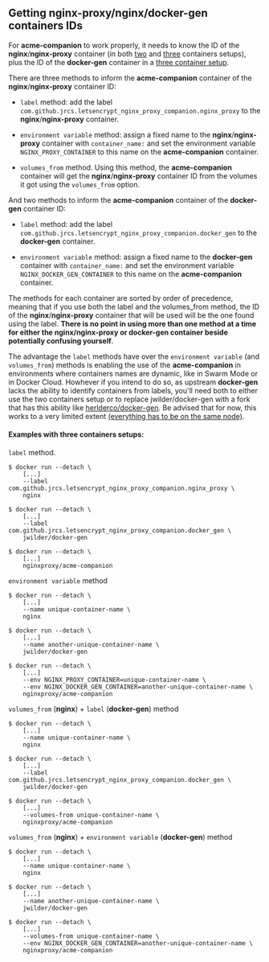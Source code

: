 ## Getting nginx-proxy/nginx/docker-gen containers IDs

For **acme-companion** to work properly, it needs to know the ID of the **nginx**/**nginx-proxy** container (in both [two](./Basic-usage.md) and [three](./Advanced-usage.md) containers setups), plus the ID of the **docker-gen** container in a [three container setup](./Advanced-usage.md).

There are three methods to inform the **acme-companion** container of the **nginx**/**nginx-proxy** container ID:

* `label` method: add the label `com.github.jrcs.letsencrypt_nginx_proxy_companion.nginx_proxy` to the **nginx**/**nginx-proxy** container.

* `environment variable` method: assign a fixed name to the **nginx**/**nginx-proxy** container with `container_name:` and set the environment variable `NGINX_PROXY_CONTAINER` to this name on the **acme-companion** container.

* `volumes_from` method. Using this method, the **acme-companion** container will get the **nginx**/**nginx-proxy** container ID from the volumes it got using the `volumes_from` option.

And two methods to inform the **acme-companion** container of the **docker-gen** container ID:

* `label` method: add the label `com.github.jrcs.letsencrypt_nginx_proxy_companion.docker_gen` to the **docker-gen** container.

* `environment variable` method: assign a fixed name to the **docker-gen** container with `container_name:` and set the environment variable `NGINX_DOCKER_GEN_CONTAINER` to this name on the **acme-companion** container.

The methods for each container are sorted by order of precedence, meaning that if you use both the label and the volumes_from method, the ID of the **nginx**/**nginx-proxy** container that will be used will be the one found using the label. **There is no point in using more than one method at a time for either the nginx/nginx-proxy or docker-gen container beside potentially confusing yourself**.

The advantage the `label` methods have over the `environment variable` (and `volumes_from`) methods is enabling the use of the **acme-companion** in environments where containers names are dynamic, like in Swarm Mode or in Docker Cloud. Howhever if you intend to do so, as upstream **docker-gen** lacks the ability to identify containers from labels, you'll need both to either use the two containers setup or to replace jwilder/docker-gen with a fork that has this ability like [herlderco/docker-gen](https://github.com/helderco/docker-gen). Be advised that for now, this works to a very limited extent [(everything has to be on the same node)](https://github.com/nginx-proxy/acme-companion/pull/231#issuecomment-330624331).

#### Examples with three containers setups:

`label` method.
```
$ docker run --detach \
    [...]
    --label com.github.jrcs.letsencrypt_nginx_proxy_companion.nginx_proxy \
    nginx

$ docker run --detach \
    [...]
    --label com.github.jrcs.letsencrypt_nginx_proxy_companion.docker_gen \
    jwilder/docker-gen

$ docker run --detach \
    [...]
    nginxproxy/acme-companion
```

`environment variable` method
```
$ docker run --detach \
    [...]
    --name unique-container-name \
    nginx

$ docker run --detach \
    [...]
    --name another-unique-container-name \
    jwilder/docker-gen

$ docker run --detach \
    [...]
    --env NGINX_PROXY_CONTAINER=unique-container-name \
    --env NGINX_DOCKER_GEN_CONTAINER=another-unique-container-name \
    nginxproxy/acme-companion
```

`volumes_from` (**nginx**) + `label` (**docker-gen**) method
```
$ docker run --detach \
    [...]
    --name unique-container-name \
    nginx

$ docker run --detach \
    [...]
    --label com.github.jrcs.letsencrypt_nginx_proxy_companion.docker_gen \
    jwilder/docker-gen

$ docker run --detach \
    [...]
    --volumes-from unique-container-name \
    nginxproxy/acme-companion
```

`volumes_from` (**nginx**) + `environment variable` (**docker-gen**) method
```
$ docker run --detach \
    [...]
    --name unique-container-name \
    nginx

$ docker run --detach \
    [...]
    --name another-unique-container-name \
    jwilder/docker-gen

$ docker run --detach \
    [...]
    --volumes-from unique-container-name \
    --env NGINX_DOCKER_GEN_CONTAINER=another-unique-container-name \
    nginxproxy/acme-companion
```
